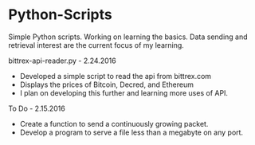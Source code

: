 # Python-Scripts
Simple Python scripts. Working on learning the basics. Data sending and retrieval interest are the current focus of my learning.

bittrex-api-reader.py - 2.24.2016
- Developed a simple script to read the api from bittrex.com
- Displays the prices of Bitcoin, Decred, and Ethereum
- I plan on developing this further and learning more uses of API.

To Do - 2.15.2016

- Create a function to send a continuously growing packet. 
- Develop a program to serve a file less than a megabyte on any port.
